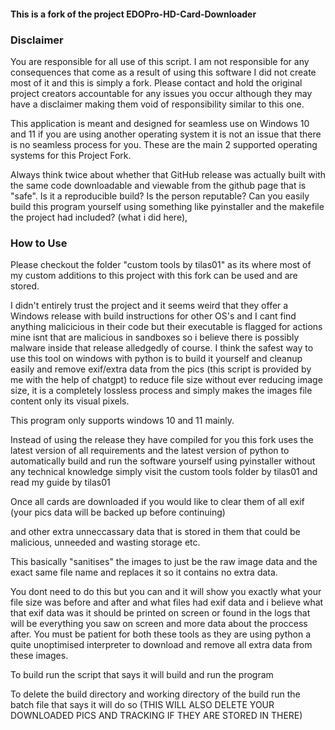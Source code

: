 #### This is a fork of the project EDOPro-HD-Card-Downloader



### Disclaimer

You are responsible for all use of this script. I am not responsible for any consequences that come as a result of using this software I did not create most of it and this is simply a fork. Please contact and hold the original project creators accountable for any issues you occur although they may have a disclaimer making them void of responsibility similar to this one.

This application is meant and designed for seamless use on Windows 10 and 11 if you are using another operating system it is not an issue that there is no seamless process for you. These are the main 2 supported operating systems for this Project Fork.

Always think twice about whether that GitHub release was actually built with the same code downloadable and viewable from the github page that is "safe". Is it a reproducible build? Is the person reputable? Can you easily build this program yourself using something like pyinstaller and the makefile the project had included? (what i did here),

### How to Use

Please checkout the folder "custom tools by tilas01" as its where most of my custom additions to this project with this fork can be used and are stored.

I didn't entirely trust the project and it seems weird that they offer a Windows release with build instructions for other OS's and I cant find anything malicicious in their code but their executable is flagged for actions mine isnt that are malicious in sandboxes so i believe there is possibly malware inside that release alledgedly of course. I think the safest way to use this tool on windows with python is to build it yourself and cleanup easily and remove exif/extra data from the pics (this script is provided by me with the help of chatgpt) to reduce file size without ever reducing image size, it is a completely lossless process and simply makes the images file content only its visual pixels.

This program only supports windows 10 and 11 mainly.

Instead of using the release they have compiled for you this fork uses the latest version of all requirements and the latest version of python to automatically build and run the software yourself using pyinstaller without any technical knowledge simply visit the custom tools folder by tilas01 and read my guide by tilas01

Once all cards are downloaded if you would like to clear them of all exif (your pics data will be backed up before continuing)

and other extra unneccassary data that is stored in them that could be malicious, unneeded and wasting storage etc.

This basically "sanitises" the images to just be the raw image data and the exact same file name and replaces it so it contains no extra data.

You dont need to do this but you can and it will show you exactly what your file size was before and after and what files had exif data and i believe what that exif data was it should be printed on screen or found in the logs that will be everything you saw on screen and more data about the proccess after. You must be patient for both these tools as they are using python a quite unoptimised interpreter to download and remove all extra data from these images.



To build run the script that says it will build and run the program

To delete the build directory and working directory of the build run the batch file that says it will do so (THIS WILL ALSO DELETE YOUR DOWNLOADED PICS AND TRACKING IF THEY ARE STORED IN THERE)